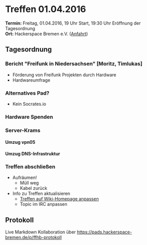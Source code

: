 # Treffen 01.04.2016
**Termin:** Freitag, 01.04.2016, 19 Uhr Start, 19:30 Uhr Eröffnung der Tagesordnung  
**Ort:** Hackerspace Bremen e.V. ([Anfahrt](https://www.hackerspace-bremen.de/anfahrt/))

## Tagesordnung

### Bericht "Freifunk in Niedersachsen" [Moritz, Timlukas]

 * Förderung von Freifunk Projekten durch Hardware
 * Hardwareumfrage

### Alternatives Pad?

 * Kein Socrates.io

### Hardware Spenden

### Server-Krams

#### Umzug vpn05

#### Umzug DNS-Infrastruktur

### Treffen abschließen
* Aufräumen!
  * Müll weg
  * Kabel zurück
* Info zu Treffen aktualisieren
  * [Treffen auf Wiki-Homepage anpassen](Home)
  * Topic im IRC anpassen

## Protokoll
Live Markdown Kollaboration über https://pads.hackerspace-bremen.de/p/ffhb-protokoll

